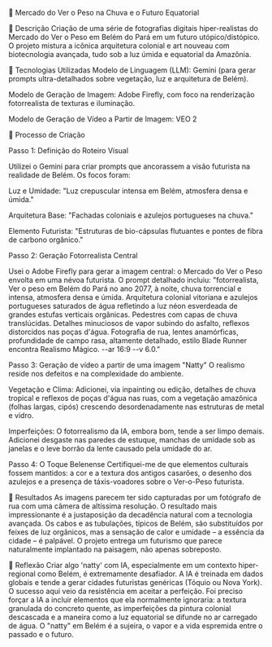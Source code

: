 🍃 Mercado do Ver o Peso na Chuva e o Futuro Equatorial


📒 Descrição
Criação de uma série de fotografias digitais hiper-realistas do Mercado do Ver o Peso em  Belém do Pará em um futuro utópico/distópico. O projeto mistura a icônica arquitetura colonial e art nouveau com biotecnologia avançada, tudo sob a luz úmida e equatorial da Amazônia.

🤖 Tecnologias Utilizadas
Modelo de Linguagem (LLM): Gemini (para gerar prompts ultra-detalhados sobre vegetação, luz e arquitetura de Belém).

Modelo de Geração de Imagem: Adobe Firefly, com foco na renderização fotorrealista de texturas e iluminação.

Modelo de Geração de Vídeo a Partir de Imagem: VEO 2

🧐 Processo de Criação

Passo 1: Definição do Roteiro Visual


Utilizei o Gemini para criar prompts que ancorassem a visão futurista na realidade de Belém. Os focos foram:

Luz e Umidade: "Luz crepuscular intensa em Belém, atmosfera densa e úmida."

Arquitetura Base: "Fachadas coloniais e azulejos portugueses na chuva."

Elemento Futurista: "Estruturas de bio-cápsulas flutuantes e pontes de fibra de carbono orgânico."

Passo 2: Geração Fotorrealista Central

Usei o Adobe Firefly para gerar a imagem central: o Mercado do Ver o Peso envolta em uma névoa futurista. O prompt detalhado incluiu: "fotorrealista, Ver o peso em Belém do Pará no ano 2077, à noite, chuva torrencial e intensa, atmosfera densa e úmida. Arquitetura colonial vitoriana e azulejos portugueses saturados de água refletindo a luz néon esverdeada de grandes estufas verticais orgânicas. Pedestres com capas de chuva translúcidas. Detalhes minuciosos de vapor subindo do asfalto, reflexos distorcidos nas poças d'água. Fotografia de rua, lentes anamórficas, profundidade de campo rasa, altamente detalhado, estilo Blade Runner encontra Realismo Mágico. --ar 16:9 --v 6.0."

Passo 3: Geração de vídeo a partir de uma imagem "Natty"
O realismo reside nos defeitos e na complexidade do ambiente.

Vegetação e Clima: Adicionei, via inpainting ou edição, detalhes de chuva tropical e reflexos de poças d'água nas ruas, com a vegetação amazônica (folhas largas, cipós) crescendo desordenadamente nas estruturas de metal e vidro.

Imperfeições: O fotorrealismo da IA, embora bom, tende a ser limpo demais. Adicionei desgaste nas paredes de estuque, manchas de umidade sob as janelas e o leve borrão da lente causado pela umidade do ar.

Passo 4: O Toque Belenense
Certifiquei-me de que elementos culturais fossem mantidos: a cor e a textura dos antigos casarões, o desenho dos azulejos e a presença de táxis-voadores sobre o Ver-o-Peso futurista.

🚀 Resultados
As imagens parecem ter sido capturadas por um fotógrafo de rua com uma câmera de altíssima resolução. O resultado mais impressionante é a justaposição da decadência natural com a tecnologia avançada. Os cabos e as tubulações, típicos de Belém, são substituídos por feixes de luz orgânicos, mas a sensação de calor e umidade – a essência da cidade – é palpável. O projeto entrega um futurismo que parece naturalmente implantado na paisagem, não apenas sobreposto.

💭 Reflexão
Criar algo 'natty' com IA, especialmente em um contexto hiper-regional como Belém, é extremamente desafiador. A IA é treinada em dados globais e tende a gerar cidades futuristas genéricas (Tóquio ou Nova York). O sucesso aqui veio da resistência em aceitar a perfeição. Foi preciso forçar a IA a incluir elementos que ela normalmente ignoraria: a textura granulada do concreto quente, as imperfeições da pintura colonial descascada e a maneira como a luz equatorial se difunde no ar carregado de água. O "natty" em Belém é a sujeira, o vapor e a vida espremida entre o passado e o futuro.
